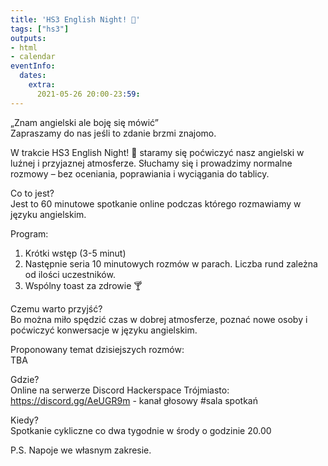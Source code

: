 ```yaml
---
title: 'HS3 English Night! 🌆'
tags: ["hs3"]
outputs:
- html
- calendar
eventInfo:
  dates:
    extra:
      2021-05-26 20:00-23:59:
---
```

„Znam angielski ale boję się mówić”  
Zapraszamy do nas jeśli to zdanie brzmi znajomo.

 W trakcie HS3 English Night! 🌆 staramy się poćwiczyć nasz angielski w luźnej i przyjaznej atmosferze. Słuchamy się i prowadzimy normalne rozmowy – bez oceniania, poprawiania i wyciągania do tablicy.

 Co to jest?  
Jest to 60 minutowe spotkanie online podczas którego rozmawiamy w języku angielskim.

 Program:  
1. Krótki wstęp (3-5 minut)  
2. Następnie seria 10 minutowych rozmów w parach. Liczba rund zależna od ilości uczestników.  
3. Wspólny toast za zdrowie 🍸

 Czemu warto przyjść?  
Bo można miło spędzić czas w dobrej atmosferze, poznać nowe osoby i poćwiczyć konwersacje w języku angielskim.

 Proponowany temat dzisiejszych rozmów:  
TBA

 Gdzie?  
Online na serwerze Discord Hackerspace Trójmiasto:  
<https://discord.gg/AeUGR9m> - kanał głosowy #sala spotkań

 Kiedy?  
Spotkanie cykliczne co dwa tygodnie w środy o godzinie 20.00

 P.S. Napoje we własnym zakresie.

 
    
